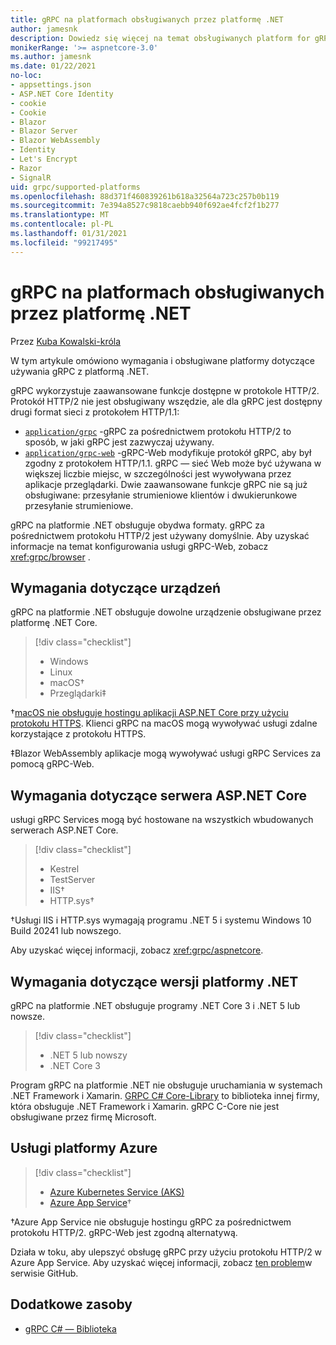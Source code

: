 ```yaml
---
title: gRPC na platformach obsługiwanych przez platformę .NET
author: jamesnk
description: Dowiedz się więcej na temat obsługiwanych platform for gRPC na platformie .NET.
monikerRange: '>= aspnetcore-3.0'
ms.author: jamesnk
ms.date: 01/22/2021
no-loc:
- appsettings.json
- ASP.NET Core Identity
- cookie
- Cookie
- Blazor
- Blazor Server
- Blazor WebAssembly
- Identity
- Let's Encrypt
- Razor
- SignalR
uid: grpc/supported-platforms
ms.openlocfilehash: 88d371f460839261b618a32564a723c257b0b119
ms.sourcegitcommit: 7e394a8527c9818caebb940f692ae4fcf2f1b277
ms.translationtype: MT
ms.contentlocale: pl-PL
ms.lasthandoff: 01/31/2021
ms.locfileid: "99217495"
---
```

# <a name="grpc-on-net-supported-platforms"></a>gRPC na platformach obsługiwanych przez platformę .NET

Przez [Kuba Kowalski-króla](https://twitter.com/jamesnk)

W tym artykule omówiono wymagania i obsługiwane platformy dotyczące używania gRPC z platformą .NET.

gRPC wykorzystuje zaawansowane funkcje dostępne w protokole HTTP/2. Protokół HTTP/2 nie jest obsługiwany wszędzie, ale dla gRPC jest dostępny drugi format sieci z protokołem HTTP/1.1:

* [`application/grpc`](https://github.com/grpc/grpc/blob/master/doc/PROTOCOL-HTTP2.md) -gRPC za pośrednictwem protokołu HTTP/2 to sposób, w jaki gRPC jest zazwyczaj używany.
* [`application/grpc-web`](https://github.com/grpc/grpc/blob/master/doc/PROTOCOL-WEB.md) -gRPC-Web modyfikuje protokół gRPC, aby był zgodny z protokołem HTTP/1.1. gRPC — sieć Web może być używana w większej liczbie miejsc, w szczególności jest wywoływana przez aplikacje przeglądarki. Dwie zaawansowane funkcje gRPC nie są już obsługiwane: przesyłanie strumieniowe klientów i dwukierunkowe przesyłanie strumieniowe.

gRPC na platformie .NET obsługuje obydwa formaty. gRPC za pośrednictwem protokołu HTTP/2 jest używany domyślnie. Aby uzyskać informacje na temat konfigurowania usługi gRPC-Web, zobacz <xref:grpc/browser> .

## <a name="device-requirements"></a>Wymagania dotyczące urządzeń

gRPC na platformie .NET obsługuje dowolne urządzenie obsługiwane przez platformę .NET Core.

> [!div class="checklist"]
>
> * Windows
> * Linux
> * macOS&dagger;
> * Przeglądarki&Dagger;

&dagger;[macOS nie obsługuje hostingu aplikacji ASP.NET Core przy użyciu protokołu HTTPS](xref:grpc/troubleshoot#unable-to-start-aspnet-core-grpc-app-on-macos). Klienci gRPC na macOS mogą wywoływać usługi zdalne korzystające z protokołu HTTPS.

&Dagger;Blazor WebAssembly aplikacje mogą wywoływać usługi gRPC Services za pomocą gRPC-Web.

## <a name="aspnet-core-server-requirements"></a>Wymagania dotyczące serwera ASP.NET Core

usługi gRPC Services mogą być hostowane na wszystkich wbudowanych serwerach ASP.NET Core.

> [!div class="checklist"]
>
> * Kestrel
> * TestServer
> * IIS&dagger;
> * HTTP.sys&dagger;

&dagger;Usługi IIS i HTTP.sys wymagają programu .NET 5 i systemu Windows 10 Build 20241 lub nowszego.

Aby uzyskać więcej informacji, zobacz <xref:grpc/aspnetcore>.

## <a name="net-version-requirements"></a>Wymagania dotyczące wersji platformy .NET

gRPC na platformie .NET obsługuje programy .NET Core 3 i .NET 5 lub nowsze.

> [!div class="checklist"]
>
> * .NET 5 lub nowszy
> * .NET Core 3

Program gRPC na platformie .NET nie obsługuje uruchamiania w systemach .NET Framework i Xamarin. [GRPC C# Core-Library](https://grpc.io/docs/languages/csharp/quickstart/) to biblioteka innej firmy, która obsługuje .NET Framework i Xamarin. gRPC C-Core nie jest obsługiwane przez firmę Microsoft.

## <a name="azure-services"></a>Usługi platformy Azure

> [!div class="checklist"]
>
> * [Azure Kubernetes Service (AKS)](https://azure.microsoft.com/services/kubernetes-service/)
> * [Azure App Service](https://azure.microsoft.com/services/app-service/)&dagger;

&dagger;Azure App Service nie obsługuje hostingu gRPC za pośrednictwem protokołu HTTP/2. gRPC-Web jest zgodną alternatywą.

Działa w toku, aby ulepszyć obsługę gRPC przy użyciu protokołu HTTP/2 w Azure App Service. Aby uzyskać więcej informacji, zobacz [ten problem](https://github.com/dotnet/AspNetCore/issues/9020)w serwisie GitHub.

## <a name="additional-resources"></a>Dodatkowe zasoby

* [gRPC C# — Biblioteka](https://grpc.io/docs/languages/csharp/quickstart/)
